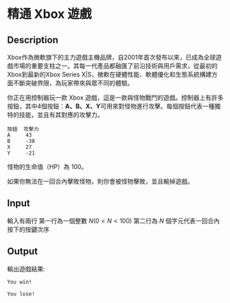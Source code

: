 # 精通 Xbox 遊戲
## Description
Xbox作為微軟旗下的主力遊戲主機品牌，自2001年首次發布以來，已成為全球遊戲市場的重要支柱之一。其每一代產品都融匯了前沿技術與用戶需求，從最初的Xbox到最新的Xbox Series X|S，微軟在硬體性能、軟體優化和生態系統構建方面不斷突破界限，為玩家帶來與眾不同的體驗。

你正在用控制器玩一款 Xbox 遊戲，這是一款與怪物戰鬥的遊戲。控制器上有許多按鈕，其中4個按鈕：**A、B、X、Y**可用來對怪物進行攻擊。每個按鈕代表一種獨特的技能，並且有其對應的攻擊力。

```
按鈕  攻擊力
A     43
B     -38
X     27
Y     -21
```
怪物的生命值（HP）為 100。

如果你無法在一回合內擊敗怪物，則你會被怪物擊敗，並且輸掉遊戲。

## Input

輸入有兩行
第一行為一個整數 $N (0 < N < 100)$ 
第二行為 $N$ 個字元代表一回合內按下的按鍵次序


## Output

輸出遊戲結果:

`You win!`

`You lose!`
